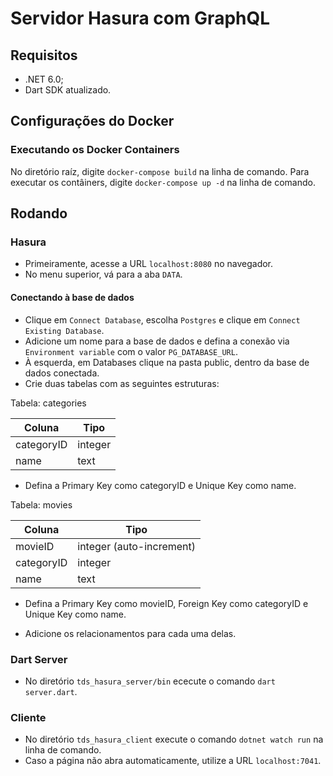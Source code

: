 # Servidor Hasura com GraphQL

## Requisitos
* .NET 6.0;
* Dart SDK atualizado.

## Configurações do Docker

### Executando os Docker Containers
No diretório raíz, digite `docker-compose build` na linha de comando.
Para executar os contâiners, digite `docker-compose up -d` na linha de comando.

## Rodando

### Hasura
* Primeiramente, acesse a URL `localhost:8080` no navegador.
* No menu superior, vá para a aba `DATA`.

#### Conectando à base de dados
* Clique em `Connect Database`, escolha `Postgres` e clique em `Connect Existing Database`.
* Adicione um nome para a base de dados e defina a conexão via `Environment variable` com o valor `PG_DATABASE_URL`.
* À esquerda, em Databases clique na pasta public, dentro da base de dados conectada.
* Crie duas tabelas com as seguintes estruturas:

Tabela: categories

| Coluna      | Tipo    | 
| ----------- | ------- |
| categoryID  | integer |
| name        | text    |

* Defina a Primary Key como categoryID e Unique Key como name.

Tabela: movies

| Coluna      | Tipo    |
| ----------- | ------- |
| movieID     | integer (auto-increment) |
| categoryID  | integer |
| name        | text    |

* Defina a Primary Key como movieID, Foreign Key como categoryID e Unique Key como name.

* Adicione os relacionamentos para cada uma delas.

### Dart Server

* No diretório `tds_hasura_server/bin` ececute o comando `dart server.dart`.

### Cliente
* No diretório `tds_hasura_client` execute o comando `dotnet watch run` na linha de comando.
* Caso a página não abra automaticamente, utilize a URL `localhost:7041`.

